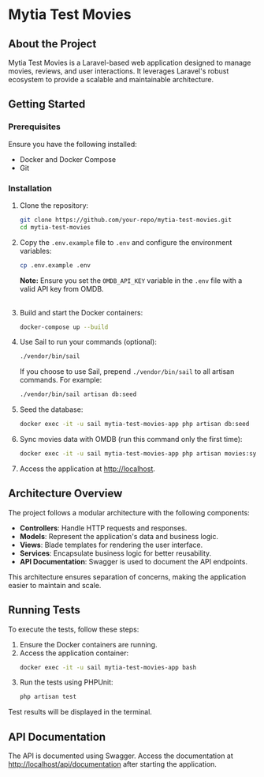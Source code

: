 # Mytia Test Movies

## About the Project

Mytia Test Movies is a Laravel-based web application designed to manage movies, reviews, and user interactions. It leverages Laravel's robust ecosystem to provide a scalable and maintainable architecture.

## Getting Started

### Prerequisites

Ensure you have the following installed:

- Docker and Docker Compose
- Git

### Installation

1. Clone the repository:
   ```bash
   git clone https://github.com/your-repo/mytia-test-movies.git
   cd mytia-test-movies
   ```

2. Copy the `.env.example` file to `.env` and configure the environment variables:
   ```bash
   cp .env.example .env
   ```
   **Note:** Ensure you set the `OMDB_API_KEY` variable in the `.env` file with a valid API key from OMDB.
<br><br>

3. Build and start the Docker containers:
   ```bash
   docker-compose up --build
   ```

4. Use Sail to run your commands (optional):
    ```bash
    ./vendor/bin/sail
    ```
    If you choose to use Sail, prepend `./vendor/bin/sail` to all artisan commands. For example:
    ```bash
    ./vendor/bin/sail artisan db:seed
    ```

5. Seed the database:
   ```bash
   docker exec -it -u sail mytia-test-movies-app php artisan db:seed
   ```

6. Sync movies data with OMDB (run this command only the first time):
   ```bash
   docker exec -it -u sail mytia-test-movies-app php artisan movies:sync-omdb
   ```

7. Access the application at [http://localhost](http://localhost).

## Architecture Overview

The project follows a modular architecture with the following components:

- **Controllers**: Handle HTTP requests and responses.
- **Models**: Represent the application's data and business logic.
- **Views**: Blade templates for rendering the user interface.
- **Services**: Encapsulate business logic for better reusability.
- **API Documentation**: Swagger is used to document the API endpoints.

This architecture ensures separation of concerns, making the application easier to maintain and scale.

## Running Tests

To execute the tests, follow these steps:

1. Ensure the Docker containers are running.
2. Access the application container:
   ```bash
   docker exec -it -u sail mytia-test-movies-app bash
   ```
3. Run the tests using PHPUnit:
   ```bash
   php artisan test
   ```

Test results will be displayed in the terminal.

## API Documentation

The API is documented using Swagger. Access the documentation at [http://localhost/api/documentation](http://localhost/api/documentation) after starting the application.

